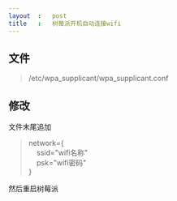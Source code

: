 ```yaml
---
layout	:	post
title	:	树莓派开机自动连接wifi
---
```


## 文件

>/etc/wpa_supplicant/wpa_supplicant.conf

## 修改

文件末尾追加

<blockquote>
network={ <br>
&nbsp;&nbsp;&nbsp;&nbsp;ssid="wifi名称"<br> 
&nbsp;&nbsp;&nbsp;&nbsp;psk="wifi密码"<br> 
} 
</blockquote>

然后重启树莓派